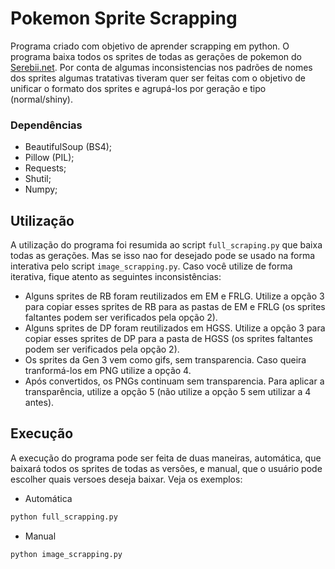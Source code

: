 # Pokemon Sprite Scrapping

Programa criado com objetivo de aprender scrapping em python. O programa baixa todos os sprites de todas as gerações de pokemon do [Serebii.net](https://www.serebii.net). Por conta de algumas inconsistencias nos padrões de nomes dos sprites algumas tratativas tiveram quer ser feitas com o objetivo de unificar o formato dos sprites e agrupá-los por geração e tipo (normal/shiny).



### Dependências

- BeautifulSoup (BS4);
- Pillow (PIL);
- Requests;
- Shutil;
- Numpy;



## Utilização

A utilização do programa foi resumida ao script `full_scraping.py` que baixa todas as gerações. Mas se isso nao for desejado pode se usado na forma interativa pelo script `image_scrapping.py`. Caso você utilize de forma iterativa, fique atento as seguintes inconsistências:

- Alguns sprites de RB foram reutilizados em EM e FRLG. Utilize a opção 3 para copiar esses sprites de RB para as pastas de EM e FRLG (os sprites faltantes podem ser verificados pela opção 2).
- Alguns sprites de DP foram reutilizados em HGSS. Utilize a opção 3 para copiar esses sprites de DP para a pasta de HGSS (os sprites faltantes podem ser verificados pela opção 2).
- Os sprites da Gen 3 vem como gifs, sem transparencia. Caso queira tranformá-los em PNG utilize a opção 4.
- Após convertidos, os PNGs continuam sem transparencia. Para aplicar a transparência, utilize a opção 5 (não utilize a opção 5 sem utilizar a 4 antes).

  

## Execução

A execução do programa pode ser feita de duas maneiras, automática, que baixará todos os sprites de todas as versões, e manual, que o usuário pode escolher quais versoes deseja baixar. Veja os exemplos:

- Automática

```bash
python full_scrapping.py
```

- Manual

```bash
python image_scrapping.py
```

  